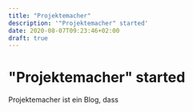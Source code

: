 ```yaml
---
title: "Projektemacher"
description: '"Projektemacher" started'
date: 2020-08-07T09:23:46+02:00
draft: true
---
```

# "Projektemacher" started

Projektemacher ist ein Blog, dass
